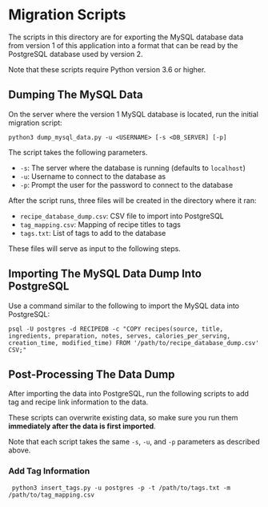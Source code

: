 # Migration Scripts

The scripts in this directory are for exporting the MySQL database data from version 1 of this application into a format that can be read by the PostgreSQL database used by version 2.

Note that these scripts require Python version 3.6 or higher.

## Dumping The MySQL Data
On the server where the version 1 MySQL database is located, run the initial migration script:

    python3 dump_mysql_data.py -u <USERNAME> [-s <DB_SERVER] [-p]

The script takes the following parameters.
* `-s`:  The server where the database is running (defaults to `localhost`)
* `-u`: Username to connect to the database as
* `-p`: Prompt the user for the password to connect to the database

After the script runs, three files will be created in the directory where it ran:

* `recipe_database_dump.csv`: CSV file to import into PostgreSQL
* `tag_mapping.csv`: Mapping of recipe titles to tags
* `tags.txt`: List of tags to add to the database

These files will serve as input to the following steps.

## Importing The MySQL Data Dump Into PostgreSQL
Use a command similar to the following to import the MySQL data into PostgreSQL:

    psql -U postgres -d RECIPEDB -c "COPY recipes(source, title, ingredients, preparation, notes, serves, calories_per_serving, creation_time, modified_time) FROM '/path/to/recipe_database_dump.csv' CSV;"

## Post-Processing The Data Dump
After importing the data into PostgreSQL, run the following scripts to add tag and recipe link information to the data.

These scripts can overwrite existing data, so make sure you run them **immediately after the data is first imported**.

Note that each script takes the same `-s`, `-u`, and `-p` parameters as described above.

### Add Tag Information
     python3 insert_tags.py -u postgres -p -t /path/to/tags.txt -m /path/to/tag_mapping.csv